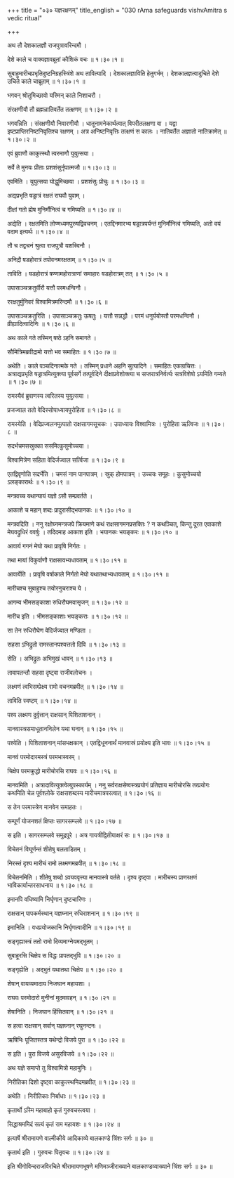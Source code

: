 +++
title = "०३० यज्ञरक्षणम्"
title_english = "030 rAma safeguards vishvAmitra s vedic ritual"

+++


अथ तौ देशकालज्ञौ राजपुत्रावरिन्दमौ ।  

देशे काले च वाक्यज्ञावब्रूतां कौशिकं वचः  ॥  १।३०।१  ॥   

सुबाहुमारीचप्रभृतिदुष्टनिग्रहस्त्रिंशे अथ तावित्यादि । देशकालज्ञाविति
हेतुगर्भम् । देशकालज्ञत्वादुचिते देशे उचिते काले चाब्रूताम्  ॥  १।३०।१
 ॥   

  

भगवन् श्रोतुमिच्छावो यस्मिन् काले निशाचरौ ।  

संरक्षणीयौ तौ ब्रह्मन्नातिवर्तेत तत्क्षणम्  ॥  १।३०।२  ॥   

भगवन्निति । संरक्षणीयौ निवारणीयौ । धातूनामनेकार्थत्वात् विपरीतलक्षणा वा
। यद्वा इष्टप्राप्तिरनिष्टनिवृत्तिश्च रक्षणम् । अत्र अनिष्टनिवृत्तिः
तत्क्षणं स कालः । नातिवर्तेत अज्ञातो नातिक्रामेत्  ॥  १।३०।२  ॥   

  

एवं ब्रुवाणौ काकुत्स्थौ त्वरमाणौ युयुत्सया ।  

सर्वे ते मुनयः प्रीताः प्रशशंसुर्नृपात्मजौ  ॥  १।३०।३  ॥   

एवमिति । युयुत्सया योद्धुमिच्छया । प्रशशंसुः प्रोचुः  ॥  १।३०।३  ॥   

  

अद्यप्रभृति षड्रात्रं रक्षतं राघवौ युवाम् ।  

दीक्षां गतो ह्येष मुनिर्मौनित्वं च गमिष्यति  ॥  १।३०।४  ॥   

अद्येति । रक्षतमिति लोण्मध्यमपुरुषद्विवचनम् । एतद्दिनमारभ्य
षड्रात्रपर्यन्तं मुनिर्मौनित्वं गमिष्यति, अतो वयं वदाम इत्यर्थः  ॥ 
१।३०।४  ॥   

  

तौ च तद्वचनं श्रुत्वा राजपुत्रौ यशस्विनौ ।  

अनिद्रौ षडहोरात्रं तपोवनमरक्षताम्  ॥  १।३०।५  ॥   

ताविति । षडहोरात्रं षण्णामहोरात्राणां समाहारः षडहोरात्रम् तत्  ॥  १।३०।५
 ॥   

  

उपासाञ्चक्रतुर्वीरौ यत्तौ परमधन्विनौ ।  

ररक्षतुर्मुनिवरं विश्वामित्रमरिन्दमौ  ॥  १।३०।६  ॥   

उपासाञ्चक्रतुरिति । उपासाञ्चक्रतुः ऊषतुः । यत्तौ सन्नद्धौ । परमं
धनुर्ययोस्तौ परमधन्विनौ । व्रीह्यादित्वादिनिः  ॥  १।३०।६  ॥   

  

अथ काले गते तस्मिन् षष्ठे ऽहनि समागते ।  

सौमित्रिमब्रवीद्रामो यत्तो भव समाहितः  ॥  १।३०।७  ॥   

अथेति । काले पञ्चदिनात्मके गते । तस्मिन् प्रधाने अहनि सुत्यादिने ।
समाहितः एकाग्रचित्तः । अत्राद्यप्रभृति षड्रात्रमित्युक्त्या पूर्वसर्गे
तत्पूर्वदिने दीक्षाप्रवेशोक्त्या च सप्तरात्रनिर्वर्त्यः सत्रविशेषो
ऽयमिति गम्यते  ॥  १।३०।७  ॥   

  

रामस्यैवं ब्रुवाणस्य त्वरितस्य युयुत्सया ।  

प्रजज्वाल ततो वेदिस्सोपाध्यायपुरोहिता  ॥  १।३०।८  ॥   

रामस्येति । वेदिप्रज्वलनमुत्पातो राक्षसागमसूचकः । उपाध्यायः विश्वामित्रः
। पुरोहिता ऋत्विजः  ॥  १।३०।८  ॥   

  

सदर्भचमसस्रुक्का ससमित्कुसुमोच्चया ।  

विश्वामित्रेण सहिता वेदिर्जज्वाल सर्त्विजा  ॥  १।३०।९  ॥   

एतद्विवृणोति सदर्भेति । चमसं नाम पानपात्रम् । स्रुक् होमपात्रम् । उच्चयः
समूहः । कुसुमोच्चयो ऽलङ्कारार्थः  ॥  १।३०।९  ॥   

  

मन्त्रवच्च यथान्यायं यज्ञो ऽसौ सम्प्रवर्तते ।  

आकाशे च महान् शब्दः प्रादुरासीद्भयानकः  ॥  १।३०।१०  ॥   

मन्त्रवदिति । ननु रक्षोघ्नमन्त्रजपे क्रियमाणे कथं राक्षसागमनप्रसक्तिः ?
न कथञ्चित्, किन्तु दूरत एवाकाशे मेघवद्रुधिरं ववर्षुः । तदिदमाह आकाश इति
। भयानकः भयङ्करः  ॥  १।३०।१०  ॥   

  

आवार्य गगनं मेघो यथा प्रावृषि निर्गतः ।  

तथा मायां विकुर्वाणौ राक्षसावभ्यधावताम्  ॥  १।३०।११  ॥   

आवार्येति । प्रावृषि वर्षाकाले निर्गतो मेघो यथातथाभ्यधावताम्  ॥  १।३०।११
 ॥   

  

मारीचश्च सुबाहुश्च तयोरनुचराश्च ये ।  

आगम्य भीमसङ्काशा रुधिरौघमवासृजन्  ॥  १।३०।१२  ॥   

मारीच इति । भीमसङ्काशाः भयङ्कराः  ॥  १।३०।१२  ॥   

  

सा तेन रुधिरौघेण वेदिर्जज्वाल मण्डिता ।  

सहसा ऽभिद्रुतो रामस्तानपश्यत्ततो दिवि  ॥  १।३०।१३  ॥   

सेति । अभिद्रुतः अभिमुखं धावन्  ॥  १।३०।१३  ॥   

  

तावापतन्तौ सहसा दृष्ट्वा राजीवलोचनः ।  

लक्ष्मणं त्वभिसम्प्रेक्ष्य रामो वचनमब्रवीत्  ॥  १।३०।१४  ॥   

ताविति स्वष्टम्  ॥  १।३०।१४  ॥   

  

पश्य लक्ष्मण दुर्वृत्तान् राक्षसान् पिशिताशनान् ।  

मानवास्त्रसमाधूताननिलेन यथा घनान्  ॥  १।३०।१५  ॥   

पश्येति । पिशिताशनान् मांसभक्षकान् । एतद्विधूननार्थं मानवास्रं
प्रयोक्ष्य इति भावः  ॥  १।३०।१५  ॥   

  

मानवं परमोदारमस्त्रं परमभास्वरम् ।  

चिक्षेप परमक्रुद्धो मारीचोरसि राघवः  ॥  १।३०।१६  ॥   

मानवमिति । अत्रादावित्युक्त्वेत्युपस्कार्यम् । ननु
सर्वराक्षसेष्वस्त्रप्रयोगं प्रतिज्ञाय मारीचोरसि तत्प्रयोगः कथमिति चेन्न
पूर्वश्लोके राक्षसशब्दस्य मारीचमात्रपरत्वात्  ॥  १।३०।१६  ॥   

  

स तेन परमास्त्रेण मानवेन समाहतः ।  

सम्पूर्णं योजनशतं क्षिप्तः सागरसम्प्लवे  ॥  १।३०।१७  ॥   

स इति । सागरसम्प्लवे समुद्रपूरे । अत्र गायत्रीद्वितीयाक्षरं सः  ॥ 
१।३०।१७  ॥   

  

विचेतनं विघूर्णन्तं शीतेषु बलताडितम् ।  

निरस्तं दृश्य मारीचं रामो लक्ष्मणमब्रवीत्  ॥  १।३०।१८  ॥   

विचेतनमिति । शीतेषु शब्दो ऽवयववृत्त्या मानवास्त्रे वर्तते । दृश्य
दृष्ट्वा । मारीचस्य प्राणरक्षणं भाविकार्यान्तरसाधनाय  ॥  १।३०।१८  ॥   

  

इमानपि वधिष्यामि निर्घृणान् दुष्टचारिणः ।  

राक्षसान् पापकर्मस्थान् यज्ञघ्नान् रुधिराशनान्  ॥  १।३०।१९  ॥   

इमानिति । वधप्रयोजकानि निर्घृणत्वादीनि  ॥  १।३०।१९  ॥   

  

सङ्गृह्यास्त्रं ततो रामो दिव्यमाग्नेयमद्भुतम् ।  

सुबाहूरसि चिक्षेप स विद्धः प्रापतद्भुवि  ॥  १।३०।२०  ॥   

सङ्गृह्येति । अद्भुतं यथातथा चिक्षेप  ॥  १।३०।२०  ॥   

  

शेषान् वायव्यमादाय निजघान महायशाः ।  

राघवः परमोदारो मुनीनां मुदमावहन्  ॥  १।३०।२१  ॥   

शेषानिति । निजघान हिंसितवान्  ॥  १।३०।२१  ॥   

  

स हत्वा राक्षसान् सर्वान् यज्ञघ्नान् रघुनन्दनः ।  

ऋषिभिः पूजितस्तत्र यथेन्द्रो विजये पुरा  ॥  १।३०।२२  ॥   

स इति । पुरा विजये असुरविजये  ॥  १।३०।२२  ॥   

  

अथ यज्ञे समाप्ते तु विश्वामित्रो महामुनिः ।  

निरीतिका दिशो दृष्ट्वा काकुत्स्थमिदमब्रवीत्  ॥  १।३०।२३  ॥   

अथेति । निरीतिकाः निर्बाधाः  ॥  १।३०।२३  ॥   

  

कृतार्थो ऽस्मि महाबाहो कृतं गुरुवचस्त्वया ।  

सिद्धाश्रममिदं सत्यं कृतं राम महायशः  ॥  १।३०।२४  ॥   

इत्यार्षे श्रीरामायणे वाल्मीकीये आदिकाव्ये बालकाण्डे त्रिंशः सर्गः  ॥  ३०
 ॥   

कृतार्थ इति । गुरुवचः पितृवचः  ॥  १।३०।२४  ॥   

इति श्रीगोविन्दराजविरचिते श्रीरामायणभूषणे मणिमञ्जीराख्याने
बालकाण्डव्याख्याने त्रिंशः सर्गः  ॥  ३०  ॥   

  


